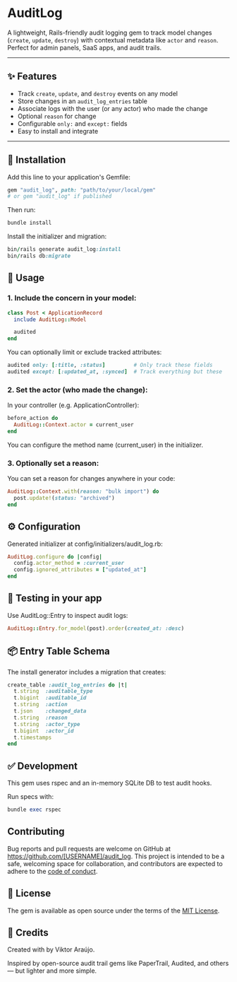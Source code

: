 # AuditLog

A lightweight, Rails-friendly audit logging gem to track model changes (`create`, `update`, `destroy`) with contextual metadata like `actor` and `reason`. Perfect for admin panels, SaaS apps, and audit trails.

---

## ✨ Features

- Track `create`, `update`, and `destroy` events on any model  
- Store changes in an `audit_log_entries` table  
- Associate logs with the user (or any actor) who made the change  
- Optional `reason` for change  
- Configurable `only:` and `except:` fields  
- Easy to install and integrate

---

## 🔧 Installation

Add this line to your application's Gemfile:

```ruby
gem "audit_log", path: "path/to/your/local/gem" 
# or gem "audit_log" if published
```
Then run:
```ruby
bundle install
```
Install the initializer and migration:
```ruby
bin/rails generate audit_log:install
bin/rails db:migrate
```

## 🚀 Usage

### 1. Include the concern in your model:

```ruby
class Post < ApplicationRecord
  include AuditLog::Model

  audited
end
```
You can optionally limit or exclude tracked attributes:
```ruby
audited only: [:title, :status]         # Only track these fields
audited except: [:updated_at, :synced]  # Track everything but these
```

### 2. Set the actor (who made the change):
In your controller (e.g. ApplicationController):
```ruby
before_action do
  AuditLog::Context.actor = current_user
end
```
You can configure the method name (current_user) in the initializer.

### 3. Optionally set a reason:
You can set a reason for changes anywhere in your code:
```ruby
AuditLog::Context.with(reason: "bulk import") do
  post.update!(status: "archived")
end
```

## ⚙️ Configuration
Generated initializer at config/initializers/audit_log.rb:
```ruby
AuditLog.configure do |config|
  config.actor_method = :current_user
  config.ignored_attributes = ["updated_at"]
end
```

## 🧪 Testing in your app
Use AuditLog::Entry to inspect audit logs:
```ruby
AuditLog::Entry.for_model(post).order(created_at: :desc)
```

## 📦 Entry Table Schema
The install generator includes a migration that creates:
```ruby
create_table :audit_log_entries do |t|
  t.string  :auditable_type
  t.bigint  :auditable_id
  t.string  :action
  t.json    :changed_data
  t.string  :reason
  t.string  :actor_type
  t.bigint  :actor_id
  t.timestamps
end
```

## ✅ Development
This gem uses rspec and an in-memory SQLite DB to test audit hooks.

Run specs with:
```ruby
bundle exec rspec
```


## Contributing

Bug reports and pull requests are welcome on GitHub at https://github.com/[USERNAME]/audit_log. This project is intended to be a safe, welcoming space for collaboration, and contributors are expected to adhere to the [code of conduct](https://github.com/[USERNAME]/audit_log/blob/master/CODE_OF_CONDUCT.md).

## 📄 License

The gem is available as open source under the terms of the [MIT License](https://opensource.org/licenses/MIT).

## 🙌 Credits

Created with by Viktor Araújo.

Inspired by open-source audit trail gems like PaperTrail, Audited, and others — but lighter and more simple.
